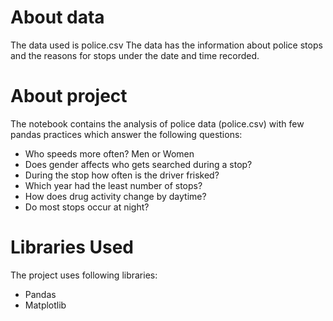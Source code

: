 # About data
The data used is police.csv
The data has the information about police stops and the reasons for stops under the date and time recorded. 

# About project
The notebook contains the analysis of police data (police.csv) with few pandas practices which answer the following questions:
  - Who speeds more often? Men or Women
  - Does gender affects who gets searched during a stop?
  - During the stop how often is the driver frisked?
  - Which year had the least number of stops?
  - How does drug activity change by daytime?
  - Do most stops occur at night?
  
# Libraries Used
 The project uses following libraries:
   - Pandas
   - Matplotlib
